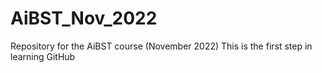 # AiBST_Nov_2022
Repository for the AiBST course (November 2022)
This is the first step in learning GitHub
